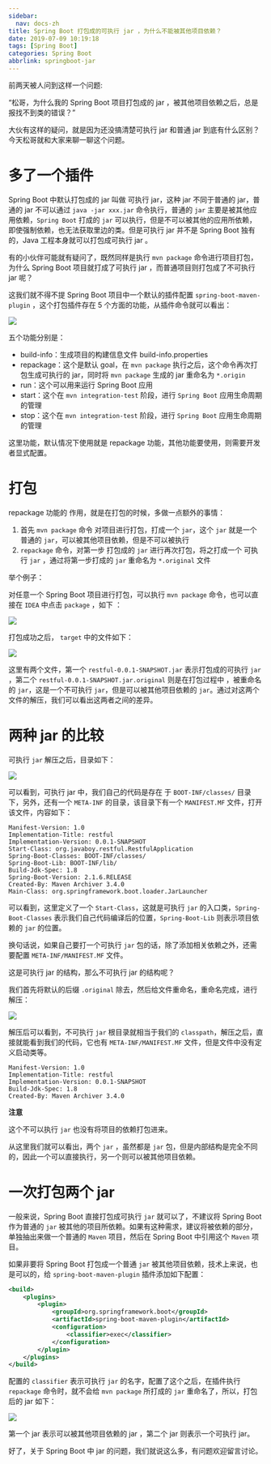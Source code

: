 ```yaml
---
sidebar:
  nav: docs-zh
title: Spring Boot 打包成的可执行 jar ，为什么不能被其他项目依赖？
date: 2019-07-09 10:19:18
tags: [Spring Boot]
categories: Spring Boot
abbrlink: springboot-jar
---
```


前两天被人问到这样一个问题:

“松哥，为什么我的 Spring Boot 项目打包成的 jar ，被其他项目依赖之后，总是报找不到类的错误？”

<!--more-->

大伙有这样的疑问，就是因为还没搞清楚可执行 jar 和普通 jar 到底有什么区别？今天松哥就和大家来聊一聊这个问题。

# 多了一个插件

Spring Boot 中默认打包成的 jar 叫做 可执行 jar，这种 jar 不同于普通的 jar，普通的 jar 不可以通过 `java -jar xxx.jar` 命令执行，普通的 `jar` 主要是被其他应用依赖，`Spring Boot` 打成的 `jar` 可以执行，但是不可以被其他的应用所依赖，即使强制依赖，也无法获取里边的类。但是可执行 jar 并不是 Spring Boot 独有的，Java 工程本身就可以打包成可执行 jar 。

有的小伙伴可能就有疑问了，既然同样是执行 `mvn package` 命令进行项目打包，为什么 Spring Boot 项目就打成了可执行 jar ，而普通项目则打包成了不可执行 jar 呢？

这我们就不得不提 Spring Boot 项目中一个默认的插件配置 `spring-boot-maven-plugin` ，这个打包插件存在 5 个方面的功能，从插件命令就可以看出：

![](http://www.javaboy.org/images/boot/23-1.png)

五个功能分别是：

- build-info：生成项目的构建信息文件 build-info.properties
- repackage：这个是默认 goal，在 `mvn package` 执行之后，这个命令再次打包生成可执行的 jar，同时将 `mvn package` 生成的 jar 重命名为 `*.origin`
- run：这个可以用来运行 Spring Boot 应用
- start：这个在 `mvn integration-test` 阶段，进行 `Spring Boot` 应用生命周期的管理
- stop：这个在 `mvn integration-test` 阶段，进行 `Spring Boot` 应用生命周期的管理

这里功能，默认情况下使用就是 repackage 功能，其他功能要使用，则需要开发者显式配置。

# 打包

repackage 功能的 作用，就是在打包的时候，多做一点额外的事情：

1. 首先 `mvn package` 命令 对项目进行打包，打成一个 `jar`，这个 `jar` 就是一个普通的 `jar`，可以被其他项目依赖，但是不可以被执行
2. `repackage` 命令，对第一步 打包成的 `jar` 进行再次打包，将之打成一个 可执行 `jar` ，通过将第一步打成的 `jar` 重命名为 `*.original` 文件

举个例子：

对任意一个 Spring Boot 项目进行打包，可以执行 `mvn package` 命令，也可以直接在 `IDEA` 中点击 `package` ，如下 ：

![](http://www.javaboy.org/images/boot/23-2.png)

打包成功之后， `target` 中的文件如下：

![](http://www.javaboy.org/images/boot/23-3.png)

这里有两个文件，第一个 `restful-0.0.1-SNAPSHOT.jar` 表示打包成的可执行 `jar` ，第二个 `restful-0.0.1-SNAPSHOT.jar.original` 则是在打包过程中 ，被重命名的 `jar`，这是一个不可执行 `jar`，但是可以被其他项目依赖的 `jar`。通过对这两个文件的解压，我们可以看出这两者之间的差异。

# 两种 jar 的比较

可执行 `jar` 解压之后，目录如下：

![](http://www.javaboy.org/images/boot/23-4.png)

可以看到，可执行 jar 中，我们自己的代码是存在 于 `BOOT-INF/classes/` 目录下，另外，还有一个 `META-INF` 的目录，该目录下有一个 `MANIFEST.MF` 文件，打开该文件，内容如下：

```
Manifest-Version: 1.0
Implementation-Title: restful
Implementation-Version: 0.0.1-SNAPSHOT
Start-Class: org.javaboy.restful.RestfulApplication
Spring-Boot-Classes: BOOT-INF/classes/
Spring-Boot-Lib: BOOT-INF/lib/
Build-Jdk-Spec: 1.8
Spring-Boot-Version: 2.1.6.RELEASE
Created-By: Maven Archiver 3.4.0
Main-Class: org.springframework.boot.loader.JarLauncher
```

可以看到，这里定义了一个 `Start-Class`，这就是可执行 `jar` 的入口类，`Spring-Boot-Classes` 表示我们自己代码编译后的位置，`Spring-Boot-Lib` 则表示项目依赖的 `jar` 的位置。

换句话说，如果自己要打一个可执行 `jar` 包的话，除了添加相关依赖之外，还需要配置 `META-INF/MANIFEST.MF` 文件。

这是可执行 jar 的结构，那么不可执行 jar 的结构呢？

我们首先将默认的后缀 `.original` 除去，然后给文件重命名，重命名完成，进行解压：

![](http://www.javaboy.org/images/boot/23-5.png)

解压后可以看到，不可执行 `jar` 根目录就相当于我们的 `classpath`，解压之后，直接就能看到我们的代码，它也有 `META-INF/MANIFEST.MF` 文件，但是文件中没有定义启动类等。

```
Manifest-Version: 1.0
Implementation-Title: restful
Implementation-Version: 0.0.1-SNAPSHOT
Build-Jdk-Spec: 1.8
Created-By: Maven Archiver 3.4.0
```

**注意**

这个不可以执行 `jar` 也没有将项目的依赖打包进来。

从这里我们就可以看出，两个 `jar` ，虽然都是 `jar` 包，但是内部结构是完全不同的，因此一个可以直接执行，另一个则可以被其他项目依赖。

# 一次打包两个 jar

一般来说，Spring Boot 直接打包成可执行 `jar` 就可以了，不建议将 Spring Boot 作为普通的 `jar` 被其他的项目所依赖。如果有这种需求，建议将被依赖的部分，单独抽出来做一个普通的 `Maven` 项目，然后在 Spring Boot 中引用这个 `Maven` 项目。

如果非要将 Spring Boot 打包成一个普通 `jar` 被其他项目依赖，技术上来说，也是可以的，给 `spring-boot-maven-plugin` 插件添加如下配置：

```xml
<build>
    <plugins>
        <plugin>
            <groupId>org.springframework.boot</groupId>
            <artifactId>spring-boot-maven-plugin</artifactId>
            <configuration>
                <classifier>exec</classifier>
            </configuration>
        </plugin>
    </plugins>
</build>
```

配置的 `classifier` 表示可执行 `jar` 的名字，配置了这个之后，在插件执行 `repackage` 命令时，就不会给 `mvn package` 所打成的 `jar` 重命名了，所以，打包后的 jar 如下：

![](http://www.javaboy.org/images/boot/23-6.png)

第一个 jar 表示可以被其他项目依赖的 jar ，第二个 jar 则表示一个可执行 jar。

好了，关于 Spring Boot 中 jar 的问题，我们就说这么多，有问题欢迎留言讨论。